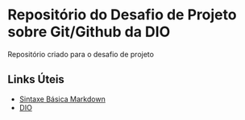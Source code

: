 # Repositório do Desafio de Projeto sobre Git/Github da DIO
Repositório criado para o desafio de projeto

## Links Úteis
 - [Sintaxe Básica Markdown](https://www.markdownguide.org/basic-syntax/)
 - [DIO](https://www.dio.me/sign-in)
